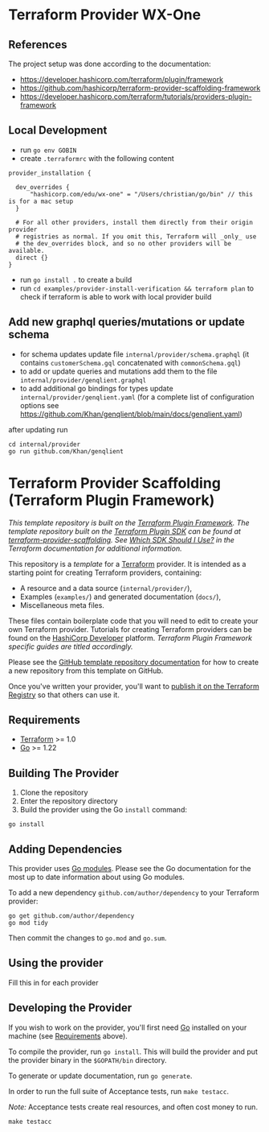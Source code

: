# Terraform Provider WX-One

## References

The project setup was done according to the documentation: 

- https://developer.hashicorp.com/terraform/plugin/framework
- https://github.com/hashicorp/terraform-provider-scaffolding-framework
- https://developer.hashicorp.com/terraform/tutorials/providers-plugin-framework

## Local Development

- run `go env GOBIN`
- create `.terraformrc` with the following content

```
provider_installation {

  dev_overrides {
      "hashicorp.com/edu/wx-one" = "/Users/christian/go/bin" // this is for a mac setup
  }

  # For all other providers, install them directly from their origin provider
  # registries as normal. If you omit this, Terraform will _only_ use
  # the dev_overrides block, and so no other providers will be available.
  direct {}
}
```

- run `go install .` to create a build
- run `cd examples/provider-install-verification && terraform plan` to check if terraform is able to work with local provider build 

## Add new graphql queries/mutations or update schema

- for schema updates update file `internal/provider/schema.graphql` (it contains `customerSchema.gql` concatenated with `commonSchema.gql`)
- to add or update queries and mutations add them to the file `internal/provider/genqlient.graphql`
- to add additional go bindings for types update `internal/provider/genqlient.yaml` (for a complete list of configuration options see https://github.com/Khan/genqlient/blob/main/docs/genqlient.yaml)

after updating run

```
cd internal/provider
go run github.com/Khan/genqlient
```

# Terraform Provider Scaffolding (Terraform Plugin Framework)

_This template repository is built on the [Terraform Plugin Framework](https://github.com/hashicorp/terraform-plugin-framework). The template repository built on the [Terraform Plugin SDK](https://github.com/hashicorp/terraform-plugin-sdk) can be found at [terraform-provider-scaffolding](https://github.com/hashicorp/terraform-provider-scaffolding). See [Which SDK Should I Use?](https://developer.hashicorp.com/terraform/plugin/framework-benefits) in the Terraform documentation for additional information._

This repository is a *template* for a [Terraform](https://www.terraform.io) provider. It is intended as a starting point for creating Terraform providers, containing:

- A resource and a data source (`internal/provider/`),
- Examples (`examples/`) and generated documentation (`docs/`),
- Miscellaneous meta files.

These files contain boilerplate code that you will need to edit to create your own Terraform provider. Tutorials for creating Terraform providers can be found on the [HashiCorp Developer](https://developer.hashicorp.com/terraform/tutorials/providers-plugin-framework) platform. _Terraform Plugin Framework specific guides are titled accordingly._

Please see the [GitHub template repository documentation](https://help.github.com/en/github/creating-cloning-and-archiving-repositories/creating-a-repository-from-a-template) for how to create a new repository from this template on GitHub.

Once you've written your provider, you'll want to [publish it on the Terraform Registry](https://developer.hashicorp.com/terraform/registry/providers/publishing) so that others can use it.

## Requirements

- [Terraform](https://developer.hashicorp.com/terraform/downloads) >= 1.0
- [Go](https://golang.org/doc/install) >= 1.22

## Building The Provider

1. Clone the repository
1. Enter the repository directory
1. Build the provider using the Go `install` command:

```shell
go install
```

## Adding Dependencies

This provider uses [Go modules](https://github.com/golang/go/wiki/Modules).
Please see the Go documentation for the most up to date information about using Go modules.

To add a new dependency `github.com/author/dependency` to your Terraform provider:

```shell
go get github.com/author/dependency
go mod tidy
```

Then commit the changes to `go.mod` and `go.sum`.

## Using the provider

Fill this in for each provider

## Developing the Provider

If you wish to work on the provider, you'll first need [Go](http://www.golang.org) installed on your machine (see [Requirements](#requirements) above).

To compile the provider, run `go install`. This will build the provider and put the provider binary in the `$GOPATH/bin` directory.

To generate or update documentation, run `go generate`.

In order to run the full suite of Acceptance tests, run `make testacc`.

*Note:* Acceptance tests create real resources, and often cost money to run.

```shell
make testacc
```
